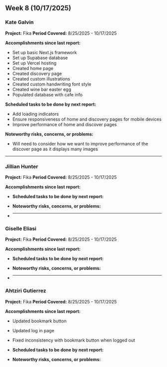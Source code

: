 ## Week 8 (10/17/2025)

### Kate Galvin

**Project:** Fika
**Period Covered:** 8/25/2025 - 10/17/2025

**Accomplishments since last report:**

- Set up basic Next.js framework
- Set up Supabase database
- Set up Vercel hosting
- Created home page
- Created discovery page
- Created custom illustrations
- Created custom handwriting font style
- Created wine bar easter egg
- Populated database with cafe info

**Scheduled tasks to be done by next report:**

- Add loading indicators
- Ensure responsiveness of home and discovery pages for mobile devices
- Improve performance of home and discover pages

**Noteworthy risks, concerns, or problems:**

- Will need to consider how we want to improve performance of the discover page as it displays many images

---

### Jillian Hunter

**Project:** Fika
**Period Covered:** 8/25/2025 - 10/17/2025

**Accomplishments since last report:**

- **Scheduled tasks to be done by next report:**

- **Noteworthy risks, concerns, or problems:**

- ***

### Giselle Eliasi

**Project:** Fika
**Period Covered:** 8/25/2025 - 10/17/2025

**Accomplishments since last report:**

- **Scheduled tasks to be done by next report:**

- **Noteworthy risks, concerns, or problems:**

- ***

### Ahtziri Gutierrez

**Project:** Fika
**Period Covered:** 8/25/2025 - 10/17/2025

**Accomplishments since last report:**

- Updated bookmark button
- Updated log in page
- Fixed inconsistency with bookmark button when logged out

- **Scheduled tasks to be done by next report:**

- **Noteworthy risks, concerns, or problems:**

